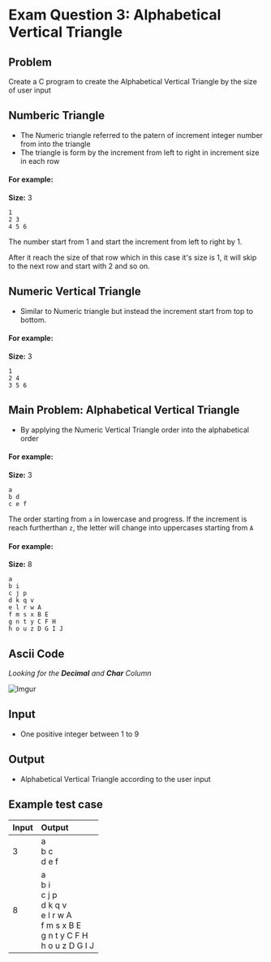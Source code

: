 # Exam Question 3: Alphabetical Vertical Triangle

## Problem

Create a C program to create the Alphabetical Vertical Triangle by the size of user input

## Numberic Triangle

- The Numeric triangle referred to the patern of increment integer number from into the triangle
- The triangle is form by the increment from left to right in increment size in each row

#### For example:

**Size:** 3

```
1
2 3
4 5 6
```

The number start from 1 and start the increment from left to right by 1.

After it reach the size of that row which in this case it's size is 1, it will skip to the next row and start with 2 and so on.

## Numeric Vertical Triangle

- Similar to Numeric triangle but instead the increment start from top to bottom.

#### For example:

**Size:** 3

```
1
2 4
3 5 6
```

## Main Problem: Alphabetical Vertical Triangle

- By applying the Numeric Vertical Triangle order into the alphabetical order

#### For example:

**Size:** 3

```
a
b d
c e f
```

The order starting from `a` in lowercase and progress. If the increment is reach furtherthan `z`, the letter will change into uppercases starting from `A`

#### For example:

**Size:** 8

```
a
b i
c j p
d k q v
e l r w A
f m s x B E
g n t y C F H
h o u z D G I J
```

## Ascii Code

*Looking for the **Decimal** and **Char** Column*


![Imgur](https://i.imgur.com/duwzioe.png)

## Input

- One positive integer between 1 to 9

## Output

- Alphabetical Vertical Triangle according to the user input

## Example test case

| Input | Output                                                                                                             |
| :---- | :----------------------------------------------------------------------------------------------------------------- |
| 3     | a<br />b c <br />d e f                                                                                             |
| 8     | a<br />b i <br />c j p <br />d k q v <br />e l r w A <br /> f m s x B E <br /> g n t y C F H <br />h o u z D G I J |
